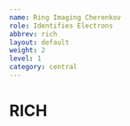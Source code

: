 ```yaml
---
name: Ring Imaging Cherenkov
role: Identifies Electrons
abbrev: rich
layout: default
weight: 2
level: 1
category: central
---
```

# RICH

